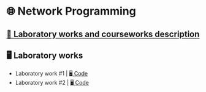 # 🌐 Network Programming

## [📄 Laboratory works and courseworks description](docs/network_prog.pdf)


## 🖥️ Laboratory works

* Laboratory work #1 | [🖥️ Code](labs/lab1/)
* Laboratory work #2 | [🖥️ Code](labs/lab2/)
